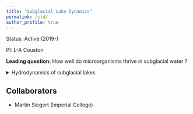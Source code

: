 ```yaml
---
title: "Subglacial Lake Dynamics"
permalink: /sld/
author_profile: true
---
```


Status: Active (2019-)

PI: L-A Couston

**Leading question:** How well do microorganisms thrive in subglacial water ?

<details>
<summary>Hydrodynamics of subglacial lakes</summary>

* Which Antarctic subglacial lakes (ASL) are at rest ? Which ASL are dynamic ?

* How intense are fluid motions in dynamic ASL ?

</details>


## Collaborators
- Martin Siegert (Imperial College)
